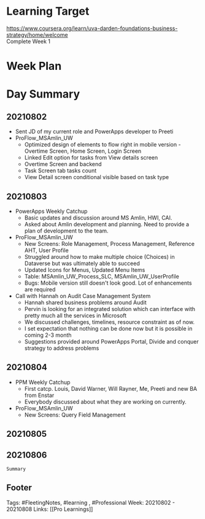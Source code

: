 # Learning Target  

https://www.coursera.org/learn/uva-darden-foundations-business-strategy/home/welcome  
Complete Week 1   
    

# Week Plan  

  

# Day Summary 
## 20210802
- Sent JD of my current role and PowerApps developer to Preeti
- ProFlow_MSAmlin_UW
	- Optimized design of elements to flow right in mobile version - Overtime Screen, Home Screen, Login Screen
	- Linked Edit option for tasks from View details screen
	- Overtime Screen and backend
	- Task Screen tab tasks count
	- View Detail screen conditional visible based on task type

## 20210803
- PowerApps Weekly Catchup
	- Basic updates and discussion around MS Amlin, HWI, CAI.
	- Asked about Amlin development and planning. Need to provide a plan of development to the team.
- ProFlow_MSAmlin_UW
	- New Screens: Role Management, Process Management, Reference AHT, User Profile
	- Struggled around how to make multiple choice (Choices) in Dataverse but was ultimately able to succeed
	- Updated Icons for Menus, Updated Menu Items
	- Table: MSAmlin_UW_Process_SLC, MSAmlin_UW_UserProfile
	- Bugs: Mobile version still doesn't look good. Lot of enhancements are required
- Call with Hannah on Audit Case Management System
	- Hannah shared business problems around Audit
	- Pervin is looking for an integrated solution which can interface with pretty much all the services in Microsoft
	- We discussed challenges, timelines, resource constraint as of now.
	- I set expectation that nothing can be done now but it is possible in coming 2-3 month
	- Suggestions provided around PowerApps Portal, Divide and conquer strategy to address problems

## 20210804
- PPM Weekly Catchup
  - First catcp. Louis, David Warner, Will Rayner, Me, Preeti and new BA from Enstar
  - Everybody discussed about what they are working on currently.
- ProFlow_MSAmlin_UW
  - New Screens: Query Field Management

## 20210805

## 20210806

`Summary`



## Footer

Tags: #FleetingNotes, #learning , #Professional
Week: 20210802 - 20210808
Links: [[Pro Learnings]]

<!--
Comment - 
-->
<!--stackedit_data:
eyJoaXN0b3J5IjpbLTE3Njc3NTIyMDMsLTUxMTQwNjY3NiwtNT
UwOTcyMTk2LC0xMDcxMzY5NDgyLDI5ODczMTMxNSw0ODAzNzY5
NzZdfQ==
-->